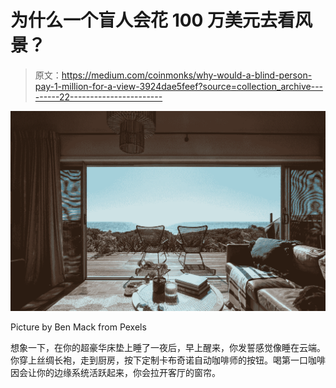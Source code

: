 # 为什么一个盲人会花 100 万美元去看风景？

> 原文：<https://medium.com/coinmonks/why-would-a-blind-person-pay-1-million-for-a-view-3924dae5feef?source=collection_archive---------22----------------------->

![](img/328cdcb64caead3957f636cb91b7279d.png)

Picture by Ben Mack from Pexels

想象一下，在你的超豪华床垫上睡了一夜后，早上醒来，你发誓感觉像睡在云端。你穿上丝绸长袍，走到厨房，按下定制卡布奇诺自动咖啡师的按钮。喝第一口咖啡因会让你的边缘系统活跃起来，你会拉开客厅的窗帘。